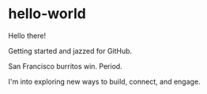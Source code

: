 # hello-world
Hello there!

Getting started and jazzed for GitHub.

San Francisco burritos win. Period.

I'm into exploring new ways to build, connect, and engage.

